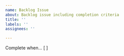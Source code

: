 ```yaml
---
name: Backlog Issue
about: Backlog issue including completion criteria
title: ''
labels: ''
assignees: ''

---
```


Complete when...
 [ ]
